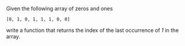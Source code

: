 Given the following array of zeros and ones

```
[0, 1, 0, 1, 1, 1, 0, 0]
````

write a function that returns the index of the last occurrence of _1_ in the array.
